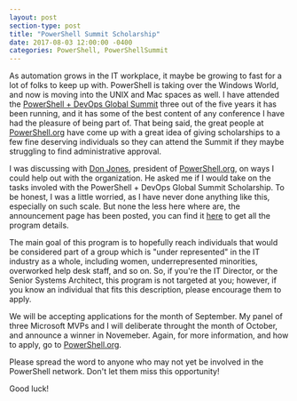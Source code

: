```yaml
---
layout: post
section-type: post
title: "PowerShell Summit Scholarship"
date: 2017-08-03 12:00:00 -0400
categories: PowerShell, PowerShellSummit
---
```


As automation grows in the IT workplace, it maybe be growing to fast for a lot of folks to keep up with.  PowerShell is taking over the Windows World, and now is moving into the UNIX and Mac spaces as well.  I have attended the [PowerShell + DevOps Global Summit](http://powershellsummit.org/) three out of the five years it has been running, and it has some of the best content of any conference I have had the pleasure of being part of.  That being said, the great people at [PowerShell.org](https://powershell.org) have come up with a great idea of giving scholarships to a few fine deserving individuals so they can attend the Summit if they maybe struggling to find administrative approval.

I was discussing with [Don Jones](https://donjones.com/), president of [PowerShell.org](https://powershell.org), on ways I could help out with the organization.  He asked me if I would take on the tasks involed with the PowerShell + DevOps Global Summit Scholarship.  To be honest, I was a little worried, as I have never done anything like this, especially on such scale.  But none the less here where are, the announcement page has been posted, you can find it [here](https://powershell.org/2017/08/01/powershell-devops-global-summit-scholarship-program/) to get all the program details.

The main goal of this program is to hopefully reach individuals that would be considered part of a group which is "under represented" in the IT industry as a whole, including women, underrepresented minorities, overworked help desk staff, and so on. So, if you're the IT Director, or the Senior Systems Architect, this program is not targeted at you; however, if you know an individual that fits this description, please encourage them to apply.

We will be accepting applications for the month of September.  My panel of three Microsoft MVPs and I will deliberate throught the month of October, and announce a winner in Novemeber.  Again, for more information, and how to apply, go to [PowerShell.org](https://powershell.org/2017/08/01/powershell-devops-global-summit-scholarship-program/).

Please spread the word to anyone who may not yet be involved in the PowerShell network.  Don't let them miss this opportunity!

Good luck!
